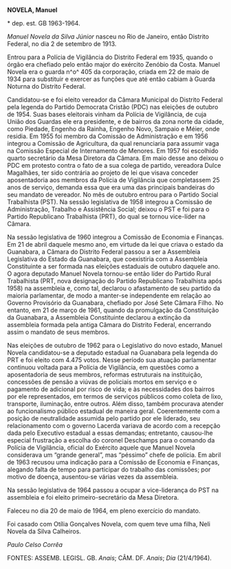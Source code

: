 **NOVELA, Manuel**

\* dep. est. GB 1963-1964.

*Manuel Novela da Silva Júnior* nasceu no Rio de Janeiro, então Distrito
Federal, no dia 2 de setembro de 1913.

Entrou para a Polícia de Vigilância do Distrito Federal em 1935, quando
o órgão era chefiado pelo então major do exército Zenóbio da Costa.
Manuel Novela era o guarda n^o^ 405 da corporação, criada em 22 de maio
de 1934 para substituir e exercer as funções que até então cabiam à
Guarda Noturna do Distrito Federal.

Candidatou-se e foi eleito vereador da Câmara Municipal do Distrito
Federal pela legenda do Partido Democrata Cristão (PDC) nas eleições de
outubro de 1954. Suas bases eleitorais vinham da Polícia de Vigilância,
de cuja União dos Guardas ele era presidente, e de bairros da zona norte
da cidade, como Piedade, Engenho da Rainha, Engenho Novo, Sampaio e
Méier, onde residia. Em 1955 foi membro da Comissão de Administração e
em 1956 integrou a Comissão de Agricultura, da qual renunciaria para
assumir vaga na Comissão Especial de Internamento de Menores. Em 1957
foi escolhido quarto secretário da Mesa Diretora da Câmara. Em maio
desse ano deixou o PDC em protesto contra o fato de a sua colega de
partido, vereadora Dulce Magalhães, ter sido contrária ao projeto de lei
que visava conceder aposentadoria aos membros da Polícia de Vigilância
que completassem 25 anos de serviço, demanda essa que era uma das
principais bandeiras do seu mandato de vereador. No mês de outubro
entrou para o Partido Social Trabalhista (PST). Na sessão legislativa de
1958 integrou a Comissão de Administração, Trabalho e Assistência
Social; deixou o PST e foi para o Partido Republicano Trabalhista (PRT),
do qual se tornou vice-líder na Câmara.

Na sessão legislativa de 1960 integrou a Comissão de Economia e
Finanças. Em 21 de abril daquele mesmo ano, em virtude da lei que criava
o estado da Guanabara, a Câmara do Distrito Federal passou a ser a
Assembleia Legislativa do Estado da Guanabara, que coexistiria com a
Assembleia Constituinte a ser formada nas eleições estaduais de outubro
daquele ano. O agora deputado Manuel Novela tornou-se então líder do
Partido Rural Trabalhista (PRT, nova designação do Partido Republicano
Trabalhista após 1958) na assembleia e, como tal, declarou o afastamento
de seu partido da maioria parlamentar, de modo a manter-se independente
em relação ao Governo Provisório da Guanabara, chefiado por José Sete
Câmara Filho. No entanto, em 21 de março de 1961, quando da promulgação
da Constituição da Guanabara, a Assembleia Constituinte declarou a
extinção da assembleia formada pela antiga Câmara do Distrito Federal,
encerrando assim o mandato de seus membros.

Nas eleições de outubro de 1962 para o Legislativo do novo estado,
Manuel Novela candidatou-se a deputado estadual na Guanabara pela
legenda do PRT e foi eleito com 4.475 votos. Nesse período sua atuação
parlamentar continuou voltada para a Polícia de Vigilância, em questões
como a aposentadoria de seus membros, reformas estruturais na
instituição, concessões de pensão a viúvas de policiais mortos em
serviço e o pagamento de adicional por risco de vida; e às necessidades
dos bairros por ele representados, em termos de serviços públicos como
coleta de lixo, transporte, iluminação, entre outros. Além disso, também
procurava atender ao funcionalismo público estadual de maneira geral.
Coerentemente com a posição de neutralidade assumida pelo partido por
ele liderado, seu relacionamento com o governo Lacerda variava de acordo
com a recepção dada pelo Executivo estadual a essas demandas;
entretanto, causou-lhe especial frustração a escolha do coronel
Deschamps para o comando da Polícia de Vigilância, oficial do Exército
aquele que Manuel Novela considerava um “grande general”, mas “péssimo”
chefe de polícia. Em abril de 1963 recusou uma indicação para a Comissão
de Economia e Finanças, alegando falta de tempo para participar do
trabalho das comissões; por motivo de doença, ausentou-se várias vezes
da assembleia.

Na sessão legislativa de 1964 passou a ocupar a vice-liderança do PST na
assembleia e foi eleito primeiro-secretário da Mesa Diretora.

Faleceu no dia 20 de maio de 1964, em pleno exercício do mandato.

Foi casado com Otília Gonçalves Novela, com quem teve uma filha, Neli
Novela da Silva Calheiros.

*Paulo Celso Corrêa*

FONTES: ASSEMB. LEGISL. GB. *Anais*; CÂM. DF. *Anais*; *Dia*
(21/4/1964).
